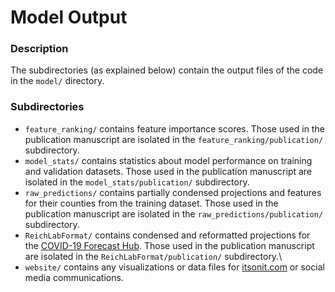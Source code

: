 # Model Output

### Description
The subdirectories (as explained below) contain the output files of the code in the `model/` directory.

### Subdirectories
- `feature_ranking/` contains feature importance scores.  Those used in the publication manuscript are isolated in the `feature_ranking/publication/` subdirectory.
- `model_stats/` contains statistics about model performance on training and validation datasets.  Those used in the publication manuscript are isolated in the `model_stats/publication/` subdirectory.
- `raw_predictions/` contains partially condensed projections and features for their counties from the training dataset.  Those used in the publication manuscript are isolated in the `raw_predictions/publication/` subdirectory.
- `ReichLabFormat/` contains condensed and reformatted projections for the [COVID-19 Forecast Hub](https://covid19forecasthub.org/).  Those used in the publication manuscript are isolated in the `ReichLabFormat/publication/` subdirectory.\
- `website/` contains any visualizations or data files for [itsonit.com](https://www.itsonit.com) or social media communications.

